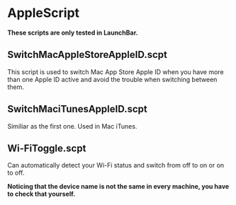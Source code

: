 # AppleScript

**These scripts are only tested in LaunchBar.**

## SwitchMacAppleStoreAppleID.scpt

This script is used to switch Mac App Store Apple ID when you have more than one Apple ID active and avoid the trouble when switching between them.

## SwitchMaciTunesAppleID.scpt

Similiar as the first one. Used in Mac iTunes.

## Wi-FiToggle.scpt

Can automatically detect your Wi-Fi status and switch from off to on or on to off. 

**Noticing that the device name is not the same in every machine, you have to check that yourself.**
